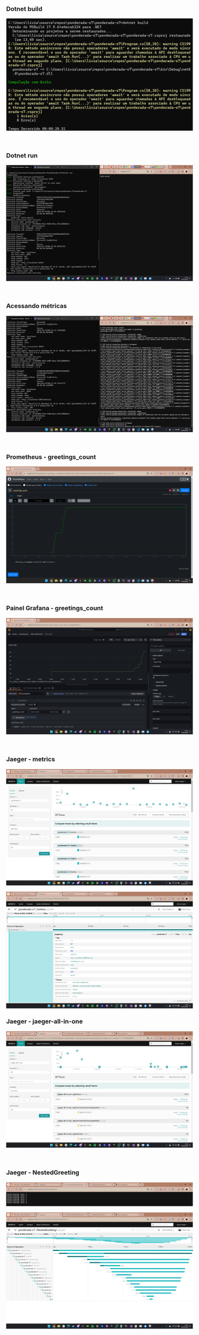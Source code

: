 ### Dotnet build
![image](assets/buildando.png)

<br>

### Dotnet run

![image](assets/run.png)

<br>

### Acessando métricas
![image](assets/acessando-metricas.png)

<br>

### Prometheus - greetings_count
![image](assets/greetings_count.png)

<br>

### Painel Grafana - greetings_count
![image](assets/grafana.png)

<br>

### Jaeger - metrics
![image](assets/jeager-1.png)
<br>

![image](assets/jaeger-2.png)
<br>

### Jaeger - jaeger-all-in-one
![image](assets/jaeger-3.png)

<br>

### Jaeger - NestedGreeting
![image](assets/nestgreeting-1.png)
<br>

![image](assets/nestgreeting-2.png)
